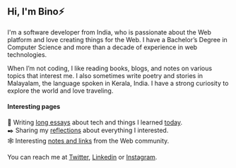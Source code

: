 ## Hi, I'm Bino⚡

I'm a software developer from India, who is passionate about the Web platform and love creating things for the Web. I have a Bachelor’s Degree in Computer Science and more than a decade of experience in web technologies.

When I’m not coding, I like reading books, blogs, and notes on various topics that interest me. I also sometimes write poetry and stories in Malayalam, the language spoken in Kerala, India. I have a strong curiosity to explore the world and love traveling.

#### Interesting pages
📝 Writing [long essays](https://binovarghese.com/blog) about tech and things I learned [today](https://binovarghese.com/notes/).  
✒️ Sharing my [reflections](https://binovarghese.com/desk/) about everything I interested.  
🕸️ Interesting [notes and links](https://binovarghese.com/collections/) from the Web community.  

You can reach me at [Twitter](https://twitter.com/binovarghese_), [Linkedin](https://www.linkedin.com/in/binovarghese-/) or [Instagram](https://www.instagram.com/binovarghese_/).

